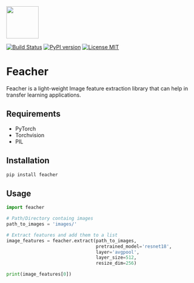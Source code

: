 <img src="https://github.com/qpochlabs/feacher/blob/main/assets/logo.png" width="85"/>

<p></p>

[![Build Status](https://github.com/qpochlabs/feacher/workflows/Python%20package/badge.svg)](https://github.com/qpochlabs/feacher/actions)
[![PyPI version](https://badge.fury.io/py/feacher.svg)](https://pypi.org/project/feacher/)
[![License MIT](https://img.shields.io/badge/License-MIT-blue.svg)](https://github.com/qpochlabs/feacher/blob/master/LICENSE)
<!-- [![Downloads](https://pepy.tech/badge/feacher/month)](https://pepy.tech/project/feacher) -->

# Feacher
Feacher is a light-weight Image feature extraction library that can help in transfer learning applications.

## Requirements
-   PyTorch
-   Torchvision
-   PIL

## Installation
```python
pip install feacher
```

## Usage
```python
import feacher

# Path/Directory containg images 
path_to_images = 'images/'

# Extract features and add them to a list
image_features = feacher.extract(path_to_images,
                                 pretrained_model='resnet18',
                                 layer='avgpool',
                                 layer_size=512,
                                 resize_dim=256)

print(image_features[0])
```